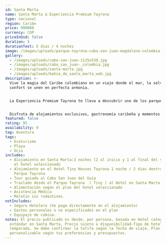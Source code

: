 ```yaml
---
id: Santa Marta
name: Santa Marta & Experiencia Premium Tayrona
type: nacional
region: Caribe
price: 990000
currency: COP
priceInUsd: false
duration: 5
durationText: 5 dias / 4 noches
image: /images/uploads/parque-tayrona-cabo-san-juan-magdalena-colombia-2-©-tristan-quevilly-.jpg
gallery:
  - /images/uploads/cabo-san-juan-1125x530.jpg
  - /images/uploads/cabo_san_juan-_colombia.jpg
  - /images/uploads/santa-marta.jpg
  - /images/uploads/bahia_de_santa_marta_web.jpg
description: >-
  Vive la magia del Caribe colombiano en un viaje donde el mar, la selva y el
  confort se unen en perfecta armonía. 


  La Experiencia Premium Tayrona te lleva a descubrir uno de los parques naturales más espectaculares de Colombia: un santuario de naturaleza con bahías paradisíacas como Cabo San Juan, Playa Cristal y Arrecifes, rodeadas de selva tropical y aguas turquesas.


  Disfruta de alojamientos exclusivos, gastronomía caribeña y momentos únicos que conectan cuerpo y alma con la naturaleza. Un destino ideal para quienes buscan descanso, aventura y una experiencia auténtica, sofisticada y profundamente inspiradora.
featured: false
rating: 95
availability: 9
tag: Aventura
tags:
  - Ecoturismo
  - Playa
  - Ocio
includes:
  - Alojamiento en Santa Marta:3 noches (2 al inicio y 1 al final del viaje) en
    el hotel seleccionado
  - Alojamiento en el Hotel Tiny Houses Tayrona 1 noche / 2 dias dentro del
    Parque Tayrona
  - Tour guiado al Cabo San Juan del Guía
  - Traslado desde el Parque Tayrona  ( Tiny ) al Hotel en Santa Marta
  - Alimentación según el plan del hotel seleccionado
  - Asistencia Médica
  - Maletín sin rodachines.
notIncludes:
  - Seguro Hotelero (Se paga directamente en el alojamiento)
  - Gastos personales o no especificados en el plan
  - Equipaje de cabina.
notes: El precio publicado es desde, por persona, basada en Hotel categoría
  estándar en Santa Marta, Precio sujeto a disponibilidad-Tipo de hotel y
  temporada, Se debe confirmar la tarifa según la fecha de viaje, Plan 100%
  personalizable según tus preferencias y presupuestos.
---
```

